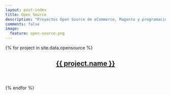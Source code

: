 ```yaml
---
layout: post-index
title: Open Source
description: "Proyectos Open Source de eCommerce, Magento y programación en general."
comments: false
image:
  feature: open-source.png
---
```


{% for project in site.data.opensource %}
<article class="hentry">
  <header>
    <h1 class="entry-title">
      <a href="#" class="permalink" rel="bookmark" title="{{ project.name }}"><i class="fa fa-bookmark"></i></a>
      <a href="{{ project.url }}" target="_blank" >{{ project.name }}</a>
    </h1>
  </header>
</article>
{% endfor %}